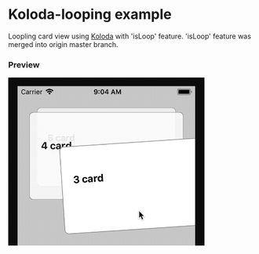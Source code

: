 # Koloda-looping example

Loopling card view using [Koloda](https://github.com/Yalantis/Koloda) with 'isLoop' feature.
'isLoop' feature was merged into origin master branch.

### Preview
![preview](koloda-looping.gif)
